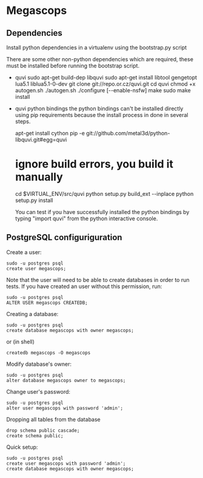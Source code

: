 Megascops
=========

Dependencies
------------

Install python dependencies in a virtualenv using the bootstrap.py script

There are some other non-python dependencies which are required,
these must be installed before running the bootstrap script.

 * quvi
   sudo apt-get build-dep libquvi
   sudo apt-get install libtool gengetopt lua5.1 liblua5.1-0-dev
   git clone git://repo.or.cz/quvi.git
   cd quvi
   chmod +x autogen.sh
   ./autogen.sh
   ./configure [--enable-nsfw]
   make
   sudo make install

 * quvi python bindings
   the python bindings can't be installed directly using pip requirements
   because the install process in done in several steps.

    apt-get install cython
    pip -e git://github.com/metal3d/python-libquvi.git#egg=quvi
    # ignore build errors, you build it manually
    cd $VIRTUAL_ENV/src/quvi
    python setup.py build_ext --inplace
    python setup.py install

   You can test if you have successfully installed the python bindings by
   typing "import quvi" from the python interactive console.


PostgreSQL configuriguration
----------------------------

Create a user:

    sudo -u postgres psql
    create user megascops;

Note that the user will need to be able to create databases in order to run
tests. If you have created an user without this permission, run:

    sudo -u postgres psql
    ALTER USER megascops CREATEDB;

Creating a database:

    sudo -u postgres psql
    create database megascops with owner megascops;

or (in shell)

    createdb megascops -O megascops

Modify database's owner:

    sudo -u postgres psql
    alter database megascops owner to megascops;

Change user's password:

    sudo -u postgres psql
    alter user megascops with password 'admin';

Dropping all tables from the database

    drop schema public cascade;
    create schema public;

Quick setup:

    sudo -u postgres psql
    create user megascops with password 'admin';
    create database megascops with owner megascops;
    
